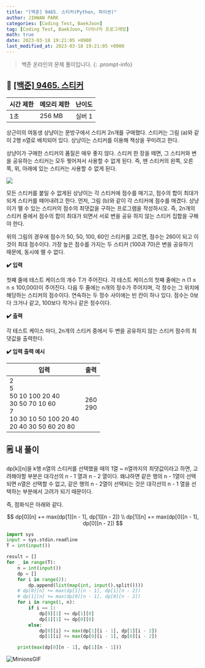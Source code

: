 ```yaml
---
title: "[백준] 9465. 스티커(Python, 파이썬)"
author: JIHWAN PARK
categories: [Coding Test, BaekJoon]
tag: [Coding Test, BaekJoon, 다이나믹 프로그래밍]
math: true
date: 2023-03-18 19:21:05 +0900
last_modified_at: 2023-03-18 19:21:05 +0900
---
```

> 백준 온라인의 문제 풀이입니다.
{: .prompt-info}

## 📖 <a href='https://www.acmicpc.net/problem/9465' target='_blank'>[백준] 9465. 스티커</a>

|시간 제한|메모리 제한|난이도|
|---|---|---|
|1초|256 MB|실버 1|

상근이의 여동생 상냥이는 문방구에서 스티커 2n개를 구매했다. 스티커는 그림 (a)와 같이 2행 n열로 배치되어 있다. 상냥이는 스티커를 이용해 책상을 꾸미려고 한다.

상냥이가 구매한 스티커의 품질은 매우 좋지 않다. 스티커 한 장을 떼면, 그 스티커와 변을 공유하는 스티커는 모두 찢어져서 사용할 수 없게 된다. 즉, 뗀 스티커의 왼쪽, 오른쪽, 위, 아래에 있는 스티커는 사용할 수 없게 된다.

![](https://www.acmicpc.net/upload/images/sticker.png)

모든 스티커를 붙일 수 없게된 상냥이는 각 스티커에 점수를 매기고, 점수의 합이 최대가 되게 스티커를 떼어내려고 한다. 먼저, 그림 (b)와 같이 각 스티커에 점수를 매겼다. 상냥이가 뗄 수 있는 스티커의 점수의 최댓값을 구하는 프로그램을 작성하시오. 즉, 2n개의 스티커 중에서 점수의 합이 최대가 되면서 서로 변을 공유 하지 않는 스티커 집합을 구해야 한다.

위의 그림의 경우에 점수가 50, 50, 100, 60인 스티커를 고르면, 점수는 260이 되고 이 것이 최대 점수이다. 가장 높은 점수를 가지는 두 스티커 (100과 70)은 변을 공유하기 때문에, 동시에 뗄 수 없다.

**✔️ 입력**

첫째 줄에 테스트 케이스의 개수 T가 주어진다. 각 테스트 케이스의 첫째 줄에는 n (1 ≤ n ≤ 100,000)이 주어진다. 다음 두 줄에는 n개의 정수가 주어지며, 각 정수는 그 위치에 해당하는 스티커의 점수이다. 연속하는 두 정수 사이에는 빈 칸이 하나 있다. 점수는 0보다 크거나 같고, 100보다 작거나 같은 정수이다. 

**✔️ 출력**

각 테스트 케이스 마다, 2n개의 스티커 중에서 두 변을 공유하지 않는 스티커 점수의 최댓값을 출력한다.

**✔️ 입력 출력 예시**


|입력|출력|
|---|---|
|2<br>5<br>50 10 100 20 40<br>30 50 70 10 60<br>7<br>10 30 10 50 100 20 40<br>20 40 30 50 60 20 80|260<br>290|


## 🗒️ 내 풀이
dp[k][n]을 k행 n열의 스티커를 선택했을 때의 1열 ~ n열까지의 최댓값이라고 하면, 고려해야할 부분은 대각선의 n - 1 열과 n - 2 열이다. 왜냐하면 같은 행의 n - 1열이 선택되면 n열은 선택할 수 없고, 같은 행의 n - 2열이 선택되는 것은 대각선의 n - 1 열을 선택하는 부분에서 고려가 되기 때문이다.

즉, 점화식은 아래와 같다.

$$
dp[0][n] += max(dp[1][n - 1], dp[1][n - 2]) \\
dp[1][n] += max(dp[0][n - 1], dp[0][n - 2])
$$

```python
import sys
input = sys.stdin.readline
T = int(input())

result = []
for _ in range(T):
    n = int(input())
    dp = []
    for i in range(2):
        dp.append(list(map(int, input().split())))
    # dp[0][n] += max(dp[1][n - 1], dp[1][n - 2])
    # dp[1][n] += max(dp[0][n - 1], dp[0][n - 2])
    for i in range(1, n):
        if i == 1:
            dp[0][1] += dp[1][0]
            dp[1][1] += dp[0][0]
        else:
            dp[0][i] += max(dp[1][i - 1], dp[1][i - 2])
            dp[1][i] += max(dp[0][i - 1], dp[0][i - 2])

    print(max(dp[0][n - 1], dp[1][n - 1]))
```

![MinionsGIF](https://user-images.githubusercontent.com/76936390/225056853-6fd6c6e9-f78e-43c6-aea7-87f4da04a8f4.gif)